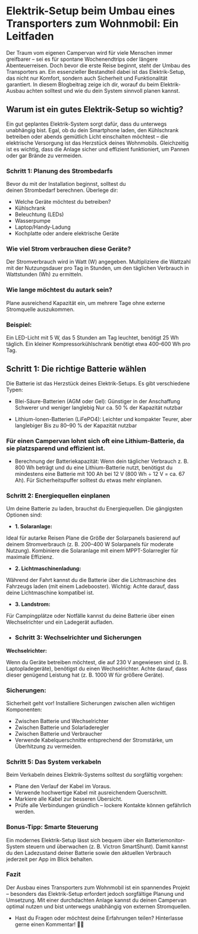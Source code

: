 # Elektrik-Setup beim Umbau eines Transporters zum Wohnmobil: Ein Leitfaden

Der Traum vom eigenen Campervan wird für viele Menschen immer greifbarer – sei es für spontane Wochenendtrips oder längere Abenteuerreisen. Doch bevor die erste Reise beginnt, steht der Umbau des Transporters an. Ein essenzieller Bestandteil dabei ist das Elektrik-Setup, das nicht nur Komfort, sondern auch Sicherheit und Funktionalität garantiert. In diesem Blogbeitrag zeige ich dir, worauf du beim Elektrik-Ausbau achten solltest und wie du dein System sinnvoll planen kannst.

## Warum ist ein gutes Elektrik-Setup so wichtig?
Ein gut geplantes Elektrik-System sorgt dafür, dass du unterwegs unabhängig bist. Egal, ob du dein Smartphone laden, den Kühlschrank betreiben oder abends gemütlich Licht einschalten möchtest – die elektrische Versorgung ist das Herzstück deines Wohnmobils. Gleichzeitig ist es wichtig, dass die Anlage sicher und effizient funktioniert, um Pannen oder gar Brände zu vermeiden.

### Schritt 1: Planung des Strombedarfs
Bevor du mit der Installation beginnst, solltest du deinen Strombedarf berechnen. Überlege dir:
- Welche Geräte möchtest du betreiben?
- Kühlschrank
- Beleuchtung (LEDs)
- Wasserpumpe
- Laptop/Handy-Ladung
- Kochplatte oder andere elektrische Geräte

### Wie viel Strom verbrauchen diese Geräte?
Der Stromverbrauch wird in Watt (W) angegeben. Multipliziere die Wattzahl mit der Nutzungsdauer pro Tag in Stunden, um den täglichen Verbrauch in Wattstunden (Wh) zu ermitteln.

### Wie lange möchtest du autark sein?
Plane ausreichend Kapazität ein, um mehrere Tage ohne externe Stromquelle auszukommen.

### Beispiel:
Ein LED-Licht mit 5 W, das 5 Stunden am Tag leuchtet, benötigt 25 Wh täglich. Ein kleiner Kompressorkühlschrank benötigt etwa 400–600 Wh pro Tag.

##  Schritt 1: Die richtige Batterie wählen
Die Batterie ist das Herzstück deines Elektrik-Setups. Es gibt verschiedene Typen:
- Blei-Säure-Batterien (AGM oder Gel):
Günstiger in der Anschaffung
Schwerer und weniger langlebig
Nur ca. 50 % der Kapazität nutzbar

- Lithium-Ionen-Batterien (LiFePO4):
Leichter und kompakter
Teurer, aber langlebiger
Bis zu 80–90 % der Kapazität nutzbar

### Für einen Campervan lohnt sich oft eine Lithium-Batterie, da sie platzsparend und effizient ist.

- Berechnung der Batteriekapazität:
Wenn dein täglicher Verbrauch z. B. 800 Wh beträgt und du eine Lithium-Batterie nutzt, benötigst du mindestens eine Batterie mit 100 Ah bei 12 V (800 Wh ÷ 12 V = ca. 67 Ah). Für Sicherheitspuffer solltest du etwas mehr einplanen.

### Schritt 2: Energiequellen einplanen
Um deine Batterie zu laden, brauchst du Energiequellen. Die gängigsten Optionen sind:
- **1. Solaranlage:**

Ideal für autarke Reisen
Plane die Größe der Solarpanels basierend auf deinem Stromverbrauch (z. B. 200–400 W Solarpanels für moderate Nutzung).
Kombiniere die Solaranlage mit einem MPPT-Solarregler für maximale Effizienz.

- **2. Lichtmaschinenladung:**

Während der Fahrt kannst du die Batterie über die Lichtmaschine des Fahrzeugs laden (mit einem Ladebooster).
Wichtig: Achte darauf, dass deine Lichtmaschine kompatibel ist.

- **3. Landstrom:**

Für Campingplätze oder Notfälle kannst du deine Batterie über einen Wechselrichter und ein Ladegerät aufladen.

- ### Schritt 3: Wechselrichter und Sicherungen
**Wechselrichter:**

Wenn du Geräte betreiben möchtest, die auf 230 V angewiesen sind (z. B. Laptopladegeräte), benötigst du einen Wechselrichter. Achte darauf, dass dieser genügend Leistung hat (z. B. 1000 W für größere Geräte).

### Sicherungen:
Sicherheit geht vor! Installiere Sicherungen zwischen allen wichtigen Komponenten:
- Zwischen Batterie und Wechselrichter
- Zwischen Batterie und Solarladeregler
- Zwischen Batterie und Verbraucher
- Verwende Kabelquerschnitte entsprechend der Stromstärke, um Überhitzung zu vermeiden.

### Schritt 5: Das System verkabeln
Beim Verkabeln deines Elektrik-Systems solltest du sorgfältig vorgehen:
- Plane den Verlauf der Kabel im Voraus.
- Verwende hochwertige Kabel mit ausreichendem Querschnitt.
- Markiere alle Kabel zur besseren Übersicht.
- Prüfe alle Verbindungen gründlich – lockere Kontakte können gefährlich werden.

### Bonus-Tipp: Smarte Steuerung
Ein modernes Elektrik-Setup lässt sich bequem über ein Batteriemonitor-System steuern und überwachen (z. B. Victron SmartShunt). Damit kannst du den Ladezustand deiner Batterie sowie den aktuellen Verbrauch jederzeit per App im Blick behalten.

### Fazit
Der Ausbau eines Transporters zum Wohnmobil ist ein spannendes Projekt – besonders das Elektrik-Setup erfordert jedoch sorgfältige Planung und Umsetzung. Mit einer durchdachten Anlage kannst du deinen Campervan optimal nutzen und bist unterwegs unabhängig von externen Stromquellen.
- Hast du Fragen oder möchtest deine Erfahrungen teilen? Hinterlasse gerne einen Kommentar! 🚐✨
